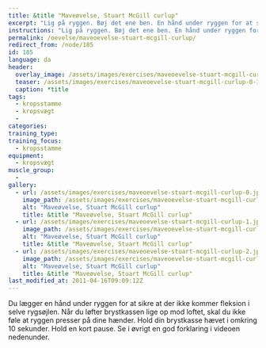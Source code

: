 ```yaml
---
title: &title "Maveøvelse, Stuart McGill curlup"
excerpt: "Lig på ryggen. Bøj det ene ben. En hånd under ryggen for at sikre, at der er en naturlig kurve i ryggen. Kig opad. Løft brystkassen lige op mod loftet."
instructions: "Lig på ryggen. Bøj det ene ben. En hånd under ryggen for at sikre, at der er en naturlig kurve i ryggen. Kig opad. Løft brystkassen lige op mod loftet."
permalink: /oevelse/maveoevelse-stuart-mcgill-curlup/
redirect_from: /node/185
id: 185
language: da
header:
  overlay_image: /assets/images/exercises/maveoevelse-stuart-mcgill-curlup-0.jpg
  teaser: /assets/images/exercises/maveoevelse-stuart-mcgill-curlup-0-320.jpg
  caption: *title
tags:
  - kropsstamme
  - kropsvægt
  - 
categories:
training_type: 
training_focus: 
  - kropsstamme
equipment:
  - kropsvægt
muscle_group:
  - 
gallery:
  - url: /assets/images/exercises/maveoevelse-stuart-mcgill-curlup-0.jpg
    image_path: /assets/images/exercises/maveoevelse-stuart-mcgill-curlup-0-320.jpg
    alt: "Maveøvelse, Stuart McGill curlup"
    title: &title "Maveøvelse, Stuart McGill curlup"
  - url: /assets/images/exercises/maveoevelse-stuart-mcgill-curlup-1.jpg
    image_path: /assets/images/exercises/maveoevelse-stuart-mcgill-curlup-1-320.jpg
    alt: "Maveøvelse, Stuart McGill curlup"
    title: &title "Maveøvelse, Stuart McGill curlup"
  - url: /assets/images/exercises/maveoevelse-stuart-mcgill-curlup-2.jpg
    image_path: /assets/images/exercises/maveoevelse-stuart-mcgill-curlup-2-320.jpg
    alt: "Maveøvelse, Stuart McGill curlup"
    title: &title "Maveøvelse, Stuart McGill curlup"
last_modified_at: 2011-04-16T09:09:12Z
---
```


Du lægger en hånd under ryggen for at sikre at der ikke kommer fleksion i selve rygsøjlen. Når du løfter brystkassen lige op mod loftet, skal du ikke føle at ryggen presser på dine hænder. Hold din brystkasse hævet i omkring 10 sekunder. Hold en kort pause. Se i øvrigt en god forklaring i videoen nedenunder.
